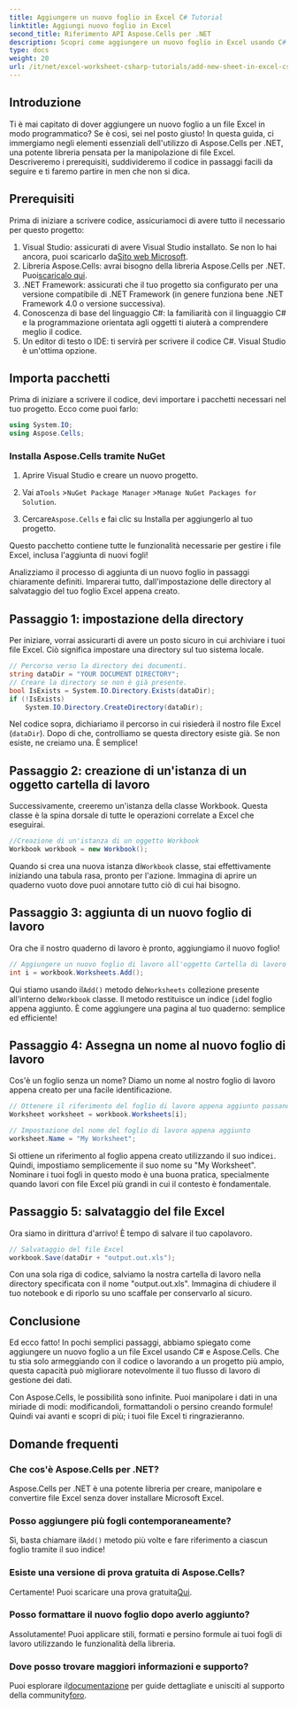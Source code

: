 ```yaml
---
title: Aggiungere un nuovo foglio in Excel C# Tutorial
linktitle: Aggiungi nuovo foglio in Excel
second_title: Riferimento API Aspose.Cells per .NET
description: Scopri come aggiungere un nuovo foglio in Excel usando C# con Aspose.Cells. Questo tutorial suddivide il processo in semplici passaggi attuabili.
type: docs
weight: 20
url: /it/net/excel-worksheet-csharp-tutorials/add-new-sheet-in-excel-csharp-tutorial/
---
```

## Introduzione

Ti è mai capitato di dover aggiungere un nuovo foglio a un file Excel in modo programmatico? Se è così, sei nel posto giusto! In questa guida, ci immergiamo negli elementi essenziali dell'utilizzo di Aspose.Cells per .NET, una potente libreria pensata per la manipolazione di file Excel. Descriveremo i prerequisiti, suddivideremo il codice in passaggi facili da seguire e ti faremo partire in men che non si dica.

## Prerequisiti

Prima di iniziare a scrivere codice, assicuriamoci di avere tutto il necessario per questo progetto:

1.  Visual Studio: assicurati di avere Visual Studio installato. Se non lo hai ancora, puoi scaricarlo da[Sito web Microsoft](https://visualstudio.microsoft.com/).
2.  Libreria Aspose.Cells: avrai bisogno della libreria Aspose.Cells per .NET. Puoi[scaricalo qui](https://releases.aspose.com/cells/net/).
3. .NET Framework: assicurati che il tuo progetto sia configurato per una versione compatibile di .NET Framework (in genere funziona bene .NET Framework 4.0 o versione successiva).
4. Conoscenza di base del linguaggio C#: la familiarità con il linguaggio C# e la programmazione orientata agli oggetti ti aiuterà a comprendere meglio il codice.
5. Un editor di testo o IDE: ti servirà per scrivere il codice C#. Visual Studio è un'ottima opzione.

## Importa pacchetti

Prima di iniziare a scrivere il codice, devi importare i pacchetti necessari nel tuo progetto. Ecco come puoi farlo:

```csharp
using System.IO;
using Aspose.Cells;
```

### Installa Aspose.Cells tramite NuGet

1. Aprire Visual Studio e creare un nuovo progetto.

2.  Vai a`Tools` >`NuGet Package Manager` >`Manage NuGet Packages for Solution`.

3.  Cercare`Aspose.Cells` e fai clic su Installa per aggiungerlo al tuo progetto.

Questo pacchetto contiene tutte le funzionalità necessarie per gestire i file Excel, inclusa l'aggiunta di nuovi fogli!

Analizziamo il processo di aggiunta di un nuovo foglio in passaggi chiaramente definiti. Imparerai tutto, dall'impostazione delle directory al salvataggio del tuo foglio Excel appena creato.

## Passaggio 1: impostazione della directory

Per iniziare, vorrai assicurarti di avere un posto sicuro in cui archiviare i tuoi file Excel. Ciò significa impostare una directory sul tuo sistema locale. 

```csharp
// Percorso verso la directory dei documenti.
string dataDir = "YOUR DOCUMENT DIRECTORY";
// Creare la directory se non è già presente.
bool IsExists = System.IO.Directory.Exists(dataDir);
if (!IsExists)
    System.IO.Directory.CreateDirectory(dataDir);
```

Nel codice sopra, dichiariamo il percorso in cui risiederà il nostro file Excel (`dataDir`). Dopo di che, controlliamo se questa directory esiste già. Se non esiste, ne creiamo una. È semplice!

## Passaggio 2: creazione di un'istanza di un oggetto cartella di lavoro

Successivamente, creeremo un'istanza della classe Workbook. Questa classe è la spina dorsale di tutte le operazioni correlate a Excel che eseguirai.

```csharp
//Creazione di un'istanza di un oggetto Workbook
Workbook workbook = new Workbook();
```

 Quando si crea una nuova istanza di`Workbook` classe, stai effettivamente iniziando una tabula rasa, pronto per l'azione. Immagina di aprire un quaderno vuoto dove puoi annotare tutto ciò di cui hai bisogno.

## Passaggio 3: aggiunta di un nuovo foglio di lavoro

Ora che il nostro quaderno di lavoro è pronto, aggiungiamo il nuovo foglio!

```csharp
// Aggiungere un nuovo foglio di lavoro all'oggetto Cartella di lavoro
int i = workbook.Worksheets.Add();
```

 Qui stiamo usando il`Add()` metodo del`Worksheets` collezione presente all'interno del`Workbook` classe. Il metodo restituisce un indice (`i`del foglio appena aggiunto. È come aggiungere una pagina al tuo quaderno: semplice ed efficiente!

## Passaggio 4: Assegna un nome al nuovo foglio di lavoro

Cos'è un foglio senza un nome? Diamo un nome al nostro foglio di lavoro appena creato per una facile identificazione.

```csharp
// Ottenere il riferimento del foglio di lavoro appena aggiunto passando l'indice del suo foglio
Worksheet worksheet = workbook.Worksheets[i];

// Impostazione del nome del foglio di lavoro appena aggiunto
worksheet.Name = "My Worksheet";
```

 Si ottiene un riferimento al foglio appena creato utilizzando il suo indice`i`. Quindi, impostiamo semplicemente il suo nome su "My Worksheet". Nominare i tuoi fogli in questo modo è una buona pratica, specialmente quando lavori con file Excel più grandi in cui il contesto è fondamentale.

## Passaggio 5: salvataggio del file Excel

Ora siamo in dirittura d'arrivo! È tempo di salvare il tuo capolavoro.

```csharp
// Salvataggio del file Excel
workbook.Save(dataDir + "output.out.xls");
```

Con una sola riga di codice, salviamo la nostra cartella di lavoro nella directory specificata con il nome "output.out.xls". Immagina di chiudere il tuo notebook e di riporlo su uno scaffale per conservarlo al sicuro.

## Conclusione

Ed ecco fatto! In pochi semplici passaggi, abbiamo spiegato come aggiungere un nuovo foglio a un file Excel usando C# e Aspose.Cells. Che tu stia solo armeggiando con il codice o lavorando a un progetto più ampio, questa capacità può migliorare notevolmente il tuo flusso di lavoro di gestione dei dati. 

Con Aspose.Cells, le possibilità sono infinite. Puoi manipolare i dati in una miriade di modi: modificandoli, formattandoli o persino creando formule! Quindi vai avanti e scopri di più; i tuoi file Excel ti ringrazieranno.

## Domande frequenti

### Che cos'è Aspose.Cells per .NET?  
Aspose.Cells per .NET è una potente libreria per creare, manipolare e convertire file Excel senza dover installare Microsoft Excel.

### Posso aggiungere più fogli contemporaneamente?  
 Sì, basta chiamare il`Add()` metodo più volte e fare riferimento a ciascun foglio tramite il suo indice!

### Esiste una versione di prova gratuita di Aspose.Cells?  
 Certamente! Puoi scaricare una prova gratuita[Qui](https://releases.aspose.com/).

### Posso formattare il nuovo foglio dopo averlo aggiunto?  
Assolutamente! Puoi applicare stili, formati e persino formule ai tuoi fogli di lavoro utilizzando le funzionalità della libreria.

### Dove posso trovare maggiori informazioni e supporto?  
 Puoi esplorare il[documentazione](https://reference.aspose.com/cells/net/) per guide dettagliate e unisciti al supporto della community[foro](https://forum.aspose.com/c/cells/9). 